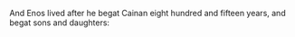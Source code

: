 And Enos lived after he begat Cainan eight hundred and fifteen years, and begat sons and daughters:
